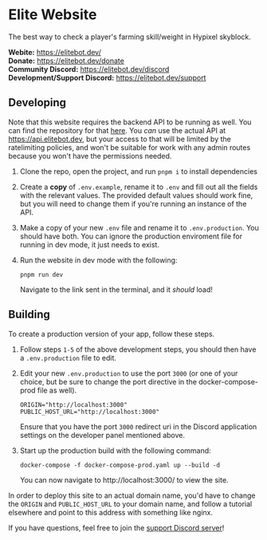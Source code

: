 # Elite Website

The best way to check a player's farming skill/weight in Hypixel skyblock.

**Webite:** https://elitebot.dev/ \
**Donate:** https://elitebot.dev/donate \
**Community Discord:** https://elitebot.dev/discord \
**Development/Support Discord:** https://elitebot.dev/support

## Developing

Note that this website requires the backend API to be running as well. You can find the repository for that [here](https://github.com/EliteFarmers/API). You _can_ use the actual API at https://api.elitebot.dev, but your access to that will be limited by the ratelimiting policies, and won't be suitable for work with any admin routes because you won't have the permissions needed.

1. Clone the repo, open the project, and run `pnpm i` to install dependencies

2. Create a **copy** of `.env.example`, rename it to `.env` and fill out all the fields with the relevant values. The provided default values should work fine, but you will need to change them if you're running an instance of the API.

4. Make a copy of your new `.env` file and rename it to `.env.production`. You should have both. You can ignore the production enviroment file for running in dev mode, it just needs to exist.

5. Run the website in dev mode with the following:

    ```
    pnpm run dev
    ```

    Navigate to the link sent in the terminal, and it *should* load!

## Building

To create a production version of your app, follow these steps.

1. Follow steps `1-5` of the above development steps, you should then have a `.env.production` file to edit.

2. Edit your new `.env.production` to use the port `3000` (or one of your choice, but be sure to change the port directive in the docker-compose-prod file as well).

    ```
    ORIGIN="http://localhost:3000"
    PUBLIC_HOST_URL="http://localhost:3000"
    ```

    Ensure that you have the port `3000` redirect uri in the Discord application settings on the developer panel mentioned above.

3. Start up the production build with the following command:
    ```
    docker-compose -f docker-compose-prod.yaml up --build -d
    ```
    You can now navigate to http://localhost:3000/ to view the site.

In order to deploy this site to an actual domain name, you'd have to change the `ORIGIN` and `PUBLIC_HOST_URL` to your domain name, and follow a tutorial elsewhere and point to this address with something like nginx.

If you have questions, feel free to join the [support Discord server](https://elitebot.dev/support)!
